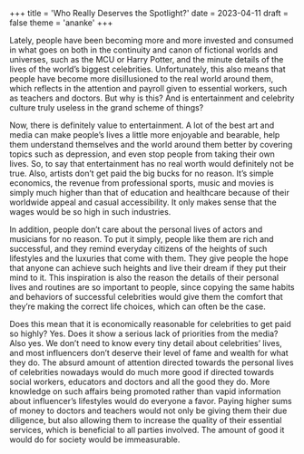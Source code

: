 +++
title = 'Who Really Deserves the Spotlight?'
date = 2023-04-11
draft = false
theme = 'ananke'
+++



Lately, people have been becoming more and more invested and consumed in what goes on both in the continuity and canon of fictional worlds and universes, such as the MCU or Harry Potter, and the minute details of the lives of the world’s biggest celebrities. Unfortunately, this also means that people have become more disillusioned to the real world around them, which reflects in the attention and payroll given to essential workers, such as teachers and doctors. But why is this? And is entertainment and celebrity culture truly useless in the grand scheme of things?

Now, there is definitely value to entertainment. A lot of the best art and media can make people’s lives a little more enjoyable and bearable, help them understand themselves and the world around them better by covering topics such as depression, and even stop people from taking their own lives. So, to say that entertainment has no real worth would definitely not be true. Also, artists don’t get paid the big bucks for no reason. It’s simple economics, the revenue from professional sports, music and movies is simply much higher than that of education and healthcare because of their worldwide appeal and casual accessibility. It only makes sense that the wages would be so high in such industries.

In addition, people don’t care about the personal lives of actors and musicians for no reason. To put it simply, people like them are rich and successful, and they remind everyday citizens of the heights of such lifestyles and the luxuries that come with them. They give people the hope that anyone can achieve such heights and live their dream if they put their mind to it. This inspiration is also the reason the details of their personal lives and routines are so important to people, since copying the same habits and behaviors of successful celebrities would give them the comfort that they’re making the correct life choices, which can often be the case.

 Does this mean that it is economically reasonable for celebrities to get paid so highly? Yes. Does it show a serious lack of priorities from the media? Also yes. We don’t need to know every tiny detail about celebrities’ lives, and most influencers don’t deserve their level of fame and wealth for what they do. The absurd amount of attention directed towards the personal lives of celebrities nowadays would do much more good if directed towards social workers, educators and doctors and all the good they do. More knowledge on such affairs being promoted rather than vapid information about influencer’s lifestyles would do everyone a favor. Paying higher sums of money to doctors and teachers would not only be giving them their due diligence, but also allowing them to increase the quality of their essential services, which is beneficial to all parties involved. The amount of good it would do for society would be immeasurable.